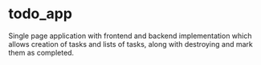 # todo_app
Single page application with frontend and backend implementation which allows creation of tasks and lists of tasks, along with destroying and mark them as completed.
